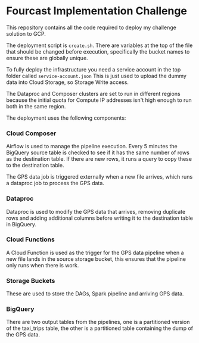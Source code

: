 # Fourcast Implementation Challenge

This repository contains all the code required to deploy my challenge solution to GCP.

The deployment script is `create.sh`. There are variables at the top of the file that should be changed before execution, specifically the bucket names to ensure these are globally unique.

To fully deploy the infrastructure you need a service account in the top folder called `service-account.json` This is just used to upload the dummy data into Cloud Storage, so Storage Write access.

The Dataproc and Composer clusters are set to run in different regions because the initial quota for Compute IP addresses isn't high enough to run both in the same region.

The deployment uses the following components: 

### Cloud Composer
Airflow is used to manage the pipeline execution. Every 5 minutes the BigQuery source table is checked to see if it has the same number of rows as the destination table. If there are new rows, it runs a query to copy these to the destination table.

The GPS data job is triggered externally when a new file arrives, which runs a dataproc job to process the GPS data.

### Dataproc
Dataproc is used to modify the GPS data that arrives, removing duplicate rows and adding additional columns before writing it to the destination table in BigQuery.

### Cloud Functions
A Cloud Function is used as the trigger for the GPS data pipeline when a new file lands in the source storage bucket, this ensures that the pipeline only runs when there is work.

### Storage Buckets 
These are used to store the DAGs, Spark pipeline and arriving GPS data.

### BigQuery
There are two output tables from the pipelines, one is a partitioned version of the taxi_trips table, the other is a partitioned table containing the dump of the GPS data. 